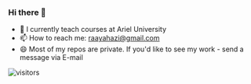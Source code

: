 ### Hi there 👋

- 🔭 I currently teach courses at Ariel University
- 📫 How to reach me: raayahazi@gmail.com
- 😄 Most of my repos are private. If you'd like to see my work - send a message via E-mail

![visitors](https://visitor-badge.glitch.me/badge?page_id=RaayaKlein&left_color=green&right_color=red)


<!-- - 👯 I’m looking to collaborate on ... -->
<!-- - 🤔 I’m looking for help with ...
- 💬 Ask me about ... -->

<!-- - 😄 Pronouns: ...
- ⚡ Fun fact: ... -->
